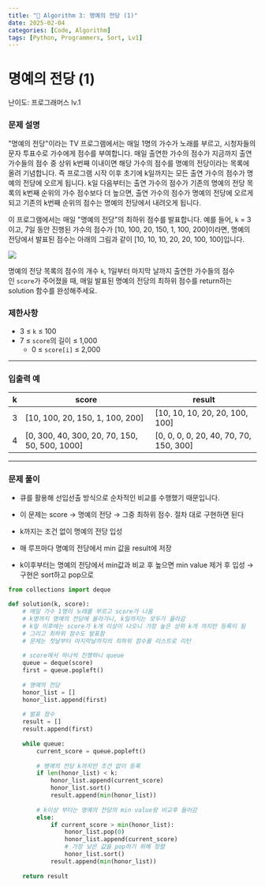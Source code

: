 ```yaml
---
title: "🧠 Algorithm 3: 명예의 전당 (1)"
date: 2025-02-04
categories: [Code, Algorithm]
tags: [Python, Programmers, Sort, Lv1]
---
```


# 명예의 전당 (1)

난이도: 프로그래머스 lv.1

### **문제 설명**

"명예의 전당"이라는 TV 프로그램에서는 매일 1명의 가수가 노래를 부르고, 시청자들의 문자 투표수로 가수에게 점수를 부여합니다. 매일 출연한 가수의 점수가 지금까지 출연 가수들의 점수 중 상위 k번째 이내이면 해당 가수의 점수를 명예의 전당이라는 목록에 올려 기념합니다. 즉 프로그램 시작 이후 초기에 k일까지는 모든 출연 가수의 점수가 명예의 전당에 오르게 됩니다. k일 다음부터는 출연 가수의 점수가 기존의 명예의 전당 목록의 k번째 순위의 가수 점수보다 더 높으면, 출연 가수의 점수가 명예의 전당에 오르게 되고 기존의 k번째 순위의 점수는 명예의 전당에서 내려오게 됩니다.

이 프로그램에서는 매일 "명예의 전당"의 최하위 점수를 발표합니다. 예를 들어, `k` = 3이고, 7일 동안 진행된 가수의 점수가 [10, 100, 20, 150, 1, 100, 200]이라면, 명예의 전당에서 발표된 점수는 아래의 그림과 같이 [10, 10, 10, 20, 20, 100, 100]입니다.

![](https://grepp-programmers.s3.ap-northeast-2.amazonaws.com/files/production/b0893853-7471-47c0-b7e5-1e8b46002810/%EA%B7%B8%EB%A6%BC1.png)

명예의 전당 목록의 점수의 개수 `k`, 1일부터 마지막 날까지 출연한 가수들의 점수인 `score`가 주어졌을 때, 매일 발표된 명예의 전당의 최하위 점수를 return하는 solution 함수를 완성해주세요.

### 제한사항

- 3 ≤ `k` ≤ 100
- 7 ≤ `score`의 길이 ≤ 1,000
    - 0 ≤ `score[i]` ≤ 2,000

---

### 입출력 예

| k | score | result |
| --- | --- | --- |
| 3 | [10, 100, 20, 150, 1, 100, 200] | [10, 10, 10, 20, 20, 100, 100] |
| 4 | [0, 300, 40, 300, 20, 70, 150, 50, 500, 1000] | [0, 0, 0, 0, 20, 40, 70, 70, 150, 300] |

---

### 문제 풀이

- 큐를 활용해 선입선출 방식으로 순차적인 비교를 수행했기 때문입니다.

- 이 문제는 score → 명예의 전당 → 그중 최하위 점수. 절차 대로 구현하면 된다
- k까지는 조건 없이 명예의 전당 입성
- 매 루프마다 명예의 전당에서 min 값을 result에 저장
- k이후부터는 명예의 전당에서 min값과 비교 후 높으면 min value 제거 후 입성 → 구현은 sort하고 pop으로

```python
from collections import deque

def solution(k, score):
    # 매일 가수 1명이 노래를 부르고 score가 나옴
    # k명까지 명예의 전당에 올라가니, k일까지는 모두가 올라감
    # k일 이후에는 score가 k개 이상이 나오니 가장 높은 상위 k개 까지만 등록이 됨
    # 그리고 최하위 점수도 발표함
    # 문제는 첫날부터 마지막날까지의 최하위 점수를 리스트로 리턴
    
    # score에서 하나씩 진행하니 queue
    queue = deque(score)
    first = queue.popleft()
    
    # 명예의 전당
    honor_list = []
    honor_list.append(first)
    
    # 발표 점수
    result = []
    result.append(first)
    
    while queue:
        current_score = queue.popleft()
        
        # 명예의 전당 k까지만 조건 없이 등록
        if len(honor_list) < k:
            honor_list.append(current_score)
            honor_list.sort()
            result.append(min(honor_list))
            
        # k이상 부터는 명예의 전당의 min value랑 비교후 들어감
        else:
            if current_score > min(honor_list):
                honor_list.pop(0)
                honor_list.append(current_score)
                # 가장 낮은 값을 pop하기 위해 정렬
                honor_list.sort()
            result.append(min(honor_list))
        
    return result
```